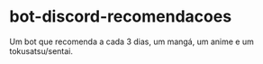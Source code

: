 # bot-discord-recomendacoes
 Um bot que recomenda a cada 3 dias, um mangá, um anime e um tokusatsu/sentai.
